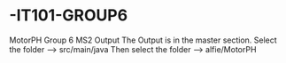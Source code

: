 # -IT101-GROUP6
MotorPH Group 6 MS2 Output
The Output is in the master section.
Select the folder --> src/main/java
Then select the folder --> alfie/MotorPH
